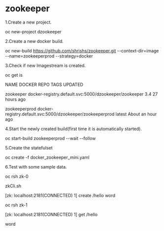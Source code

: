 # zookeeper

1.Create a new project.

oc new-project dzookeeper

2.Create a new docker build.

oc new-build https://github.com/shrishs/zookeeper.git --context-dir=image --name=zookeeperprod --strategy=docker

3.Check if new Imagestream is created.

oc get is

NAME            DOCKER REPO                                                 TAGS      UPDATED

zookeeper       docker-registry.default.svc:5000/dzookeeper/zookeeper       3.4       27 hours ago

zookeeperprod   docker-registry.default.svc:5000/dzookeeper/zookeeperprod   latest    About an hour ago


4.Start the newly created build(first time it is automatically started).

oc start-build zookeeperprod --wait --follow 


5.Create the statefulset

oc create -f docker_zookeeper_mini.yaml

6.Test with some sample data.

oc rsh zk-0

zkCli.sh

[zk: localhost:2181(CONNECTED) 1] create /hello word

oc rsh zk-1

[zk: localhost:2181(CONNECTED) 1] get /hello

word

